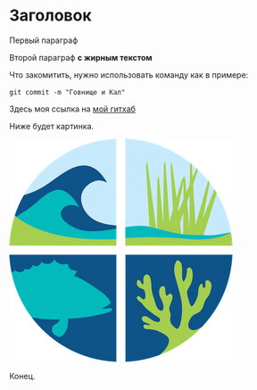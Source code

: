 # Заголовок

Первый параграф

Второй параграф **с жирным текстом**

Что закомитить, нужно использовать команду как в примере:

    git commit -m "Говнище и Кал"

Здесь моя ссылка на [мой гитхаб](https://github.com/NazarFatikhov)

Ниже будет картинка.

![Здесь должна быть картинка](picture.png "Это картинка")

Конец.
